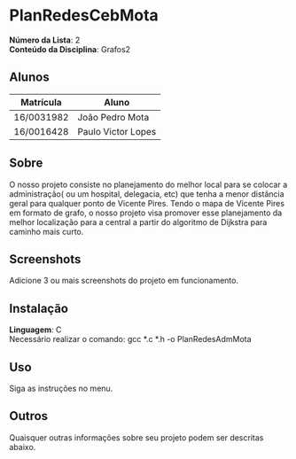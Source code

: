 # PlanRedesCebMota

**Número da Lista**: 2<br>
**Conteúdo da Disciplina**: Grafos2<br>

## Alunos
|Matrícula | Aluno |
| -- | -- |
| 16/0031982  |  João Pedro Mota |
| 16/0016428  |  Paulo Victor Lopes |

## Sobre 
O nosso projeto consiste no planejamento do melhor local para se colocar a administração( ou um hospital, delegacia, etc) que tenha a menor distância geral para qualquer ponto de Vicente Pires. Tendo o mapa de Vicente Pires em formato de grafo, o nosso projeto visa promover esse planejamento da melhor localização para a central a partir do algoritmo de Dijkstra para caminho mais curto.

## Screenshots
Adicione 3 ou mais screenshots do projeto em funcionamento.

## Instalação 
**Linguagem**: C<br>
Necessário realizar o comando: gcc *.c *.h -o PlanRedesAdmMota

## Uso 
Siga as instruções no menu.

## Outros 
Quaisquer outras informações sobre seu projeto podem ser descritas abaixo.
